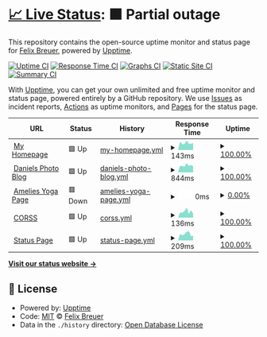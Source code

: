 # [📈 Live Status](https://breuer.dev): <!--live status--> **🟧 Partial outage**

This repository contains the open-source uptime monitor and status page for [Felix Breuer](https://breuer.dev), powered by [Upptime](https://github.com/upptime/upptime).

[![Uptime CI](https://github.com/breuerfelix/upptime/workflows/Uptime%20CI/badge.svg)](https://github.com/breuerfelix/upptime/actions?query=workflow%3A%22Uptime+CI%22)
[![Response Time CI](https://github.com/breuerfelix/upptime/workflows/Response%20Time%20CI/badge.svg)](https://github.com/breuerfelix/upptime/actions?query=workflow%3A%22Response+Time+CI%22)
[![Graphs CI](https://github.com/breuerfelix/upptime/workflows/Graphs%20CI/badge.svg)](https://github.com/breuerfelix/upptime/actions?query=workflow%3A%22Graphs+CI%22)
[![Static Site CI](https://github.com/breuerfelix/upptime/workflows/Static%20Site%20CI/badge.svg)](https://github.com/breuerfelix/upptime/actions?query=workflow%3A%22Static+Site+CI%22)
[![Summary CI](https://github.com/breuerfelix/upptime/workflows/Summary%20CI/badge.svg)](https://github.com/breuerfelix/upptime/actions?query=workflow%3A%22Summary+CI%22)

With [Upptime](https://upptime.js.org), you can get your own unlimited and free uptime monitor and status page, powered entirely by a GitHub repository. We use [Issues](https://github.com/breuerfelix/upptime/issues) as incident reports, [Actions](https://github.com/breuerfelix/upptime/actions) as uptime monitors, and [Pages](https://breuer.dev) for the status page.

<!--start: status pages-->
<!-- This summary is generated by Upptime (https://github.com/upptime/upptime) -->
<!-- Do not edit this manually, your changes will be overwritten -->
<!-- prettier-ignore -->
| URL | Status | History | Response Time | Uptime |
| --- | ------ | ------- | ------------- | ------ |
| <img alt="" src="https://icons.duckduckgo.com/ip3/breuer.dev.ico" height="13"> [My Homepage](https://breuer.dev) | 🟩 Up | [my-homepage.yml](https://github.com/breuerfelix/upptime/commits/HEAD/history/my-homepage.yml) | <details><summary><img alt="Response time graph" src="./graphs/my-homepage/response-time-week.png" height="20"> 143ms</summary><br><a href="https://status.breuer.dev/history/my-homepage"><img alt="Response time 133" src="https://img.shields.io/endpoint?url=https%3A%2F%2Fraw.githubusercontent.com%2Fbreuerfelix%2Fupptime%2FHEAD%2Fapi%2Fmy-homepage%2Fresponse-time.json"></a><br><a href="https://status.breuer.dev/history/my-homepage"><img alt="24-hour response time 189" src="https://img.shields.io/endpoint?url=https%3A%2F%2Fraw.githubusercontent.com%2Fbreuerfelix%2Fupptime%2FHEAD%2Fapi%2Fmy-homepage%2Fresponse-time-day.json"></a><br><a href="https://status.breuer.dev/history/my-homepage"><img alt="7-day response time 143" src="https://img.shields.io/endpoint?url=https%3A%2F%2Fraw.githubusercontent.com%2Fbreuerfelix%2Fupptime%2FHEAD%2Fapi%2Fmy-homepage%2Fresponse-time-week.json"></a><br><a href="https://status.breuer.dev/history/my-homepage"><img alt="30-day response time 161" src="https://img.shields.io/endpoint?url=https%3A%2F%2Fraw.githubusercontent.com%2Fbreuerfelix%2Fupptime%2FHEAD%2Fapi%2Fmy-homepage%2Fresponse-time-month.json"></a><br><a href="https://status.breuer.dev/history/my-homepage"><img alt="1-year response time 133" src="https://img.shields.io/endpoint?url=https%3A%2F%2Fraw.githubusercontent.com%2Fbreuerfelix%2Fupptime%2FHEAD%2Fapi%2Fmy-homepage%2Fresponse-time-year.json"></a></details> | <details><summary><a href="https://status.breuer.dev/history/my-homepage">100.00%</a></summary><a href="https://status.breuer.dev/history/my-homepage"><img alt="All-time uptime 100.00%" src="https://img.shields.io/endpoint?url=https%3A%2F%2Fraw.githubusercontent.com%2Fbreuerfelix%2Fupptime%2FHEAD%2Fapi%2Fmy-homepage%2Fuptime.json"></a><br><a href="https://status.breuer.dev/history/my-homepage"><img alt="24-hour uptime 100.00%" src="https://img.shields.io/endpoint?url=https%3A%2F%2Fraw.githubusercontent.com%2Fbreuerfelix%2Fupptime%2FHEAD%2Fapi%2Fmy-homepage%2Fuptime-day.json"></a><br><a href="https://status.breuer.dev/history/my-homepage"><img alt="7-day uptime 100.00%" src="https://img.shields.io/endpoint?url=https%3A%2F%2Fraw.githubusercontent.com%2Fbreuerfelix%2Fupptime%2FHEAD%2Fapi%2Fmy-homepage%2Fuptime-week.json"></a><br><a href="https://status.breuer.dev/history/my-homepage"><img alt="30-day uptime 100.00%" src="https://img.shields.io/endpoint?url=https%3A%2F%2Fraw.githubusercontent.com%2Fbreuerfelix%2Fupptime%2FHEAD%2Fapi%2Fmy-homepage%2Fuptime-month.json"></a><br><a href="https://status.breuer.dev/history/my-homepage"><img alt="1-year uptime 100.00%" src="https://img.shields.io/endpoint?url=https%3A%2F%2Fraw.githubusercontent.com%2Fbreuerfelix%2Fupptime%2FHEAD%2Fapi%2Fmy-homepage%2Fuptime-year.json"></a></details>
| <img alt="" src="https://icons.duckduckgo.com/ip3/danielkueffler.de.ico" height="13"> [Daniels Photo Blog](https://danielkueffler.de) | 🟩 Up | [daniels-photo-blog.yml](https://github.com/breuerfelix/upptime/commits/HEAD/history/daniels-photo-blog.yml) | <details><summary><img alt="Response time graph" src="./graphs/daniels-photo-blog/response-time-week.png" height="20"> 844ms</summary><br><a href="https://status.breuer.dev/history/daniels-photo-blog"><img alt="Response time 788" src="https://img.shields.io/endpoint?url=https%3A%2F%2Fraw.githubusercontent.com%2Fbreuerfelix%2Fupptime%2FHEAD%2Fapi%2Fdaniels-photo-blog%2Fresponse-time.json"></a><br><a href="https://status.breuer.dev/history/daniels-photo-blog"><img alt="24-hour response time 1015" src="https://img.shields.io/endpoint?url=https%3A%2F%2Fraw.githubusercontent.com%2Fbreuerfelix%2Fupptime%2FHEAD%2Fapi%2Fdaniels-photo-blog%2Fresponse-time-day.json"></a><br><a href="https://status.breuer.dev/history/daniels-photo-blog"><img alt="7-day response time 844" src="https://img.shields.io/endpoint?url=https%3A%2F%2Fraw.githubusercontent.com%2Fbreuerfelix%2Fupptime%2FHEAD%2Fapi%2Fdaniels-photo-blog%2Fresponse-time-week.json"></a><br><a href="https://status.breuer.dev/history/daniels-photo-blog"><img alt="30-day response time 879" src="https://img.shields.io/endpoint?url=https%3A%2F%2Fraw.githubusercontent.com%2Fbreuerfelix%2Fupptime%2FHEAD%2Fapi%2Fdaniels-photo-blog%2Fresponse-time-month.json"></a><br><a href="https://status.breuer.dev/history/daniels-photo-blog"><img alt="1-year response time 788" src="https://img.shields.io/endpoint?url=https%3A%2F%2Fraw.githubusercontent.com%2Fbreuerfelix%2Fupptime%2FHEAD%2Fapi%2Fdaniels-photo-blog%2Fresponse-time-year.json"></a></details> | <details><summary><a href="https://status.breuer.dev/history/daniels-photo-blog">100.00%</a></summary><a href="https://status.breuer.dev/history/daniels-photo-blog"><img alt="All-time uptime 99.45%" src="https://img.shields.io/endpoint?url=https%3A%2F%2Fraw.githubusercontent.com%2Fbreuerfelix%2Fupptime%2FHEAD%2Fapi%2Fdaniels-photo-blog%2Fuptime.json"></a><br><a href="https://status.breuer.dev/history/daniels-photo-blog"><img alt="24-hour uptime 100.00%" src="https://img.shields.io/endpoint?url=https%3A%2F%2Fraw.githubusercontent.com%2Fbreuerfelix%2Fupptime%2FHEAD%2Fapi%2Fdaniels-photo-blog%2Fuptime-day.json"></a><br><a href="https://status.breuer.dev/history/daniels-photo-blog"><img alt="7-day uptime 100.00%" src="https://img.shields.io/endpoint?url=https%3A%2F%2Fraw.githubusercontent.com%2Fbreuerfelix%2Fupptime%2FHEAD%2Fapi%2Fdaniels-photo-blog%2Fuptime-week.json"></a><br><a href="https://status.breuer.dev/history/daniels-photo-blog"><img alt="30-day uptime 100.00%" src="https://img.shields.io/endpoint?url=https%3A%2F%2Fraw.githubusercontent.com%2Fbreuerfelix%2Fupptime%2FHEAD%2Fapi%2Fdaniels-photo-blog%2Fuptime-month.json"></a><br><a href="https://status.breuer.dev/history/daniels-photo-blog"><img alt="1-year uptime 99.45%" src="https://img.shields.io/endpoint?url=https%3A%2F%2Fraw.githubusercontent.com%2Fbreuerfelix%2Fupptime%2FHEAD%2Fapi%2Fdaniels-photo-blog%2Fuptime-year.json"></a></details>
| <img alt="" src="https://icons.duckduckgo.com/ip3/yoga-amelie.de.ico" height="13"> [Amelies Yoga Page](https://yoga-amelie.de) | 🟥 Down | [amelies-yoga-page.yml](https://github.com/breuerfelix/upptime/commits/HEAD/history/amelies-yoga-page.yml) | <details><summary><img alt="Response time graph" src="./graphs/amelies-yoga-page/response-time-week.png" height="20"> 0ms</summary><br><a href="https://status.breuer.dev/history/amelies-yoga-page"><img alt="Response time 196" src="https://img.shields.io/endpoint?url=https%3A%2F%2Fraw.githubusercontent.com%2Fbreuerfelix%2Fupptime%2FHEAD%2Fapi%2Famelies-yoga-page%2Fresponse-time.json"></a><br><a href="https://status.breuer.dev/history/amelies-yoga-page"><img alt="24-hour response time 0" src="https://img.shields.io/endpoint?url=https%3A%2F%2Fraw.githubusercontent.com%2Fbreuerfelix%2Fupptime%2FHEAD%2Fapi%2Famelies-yoga-page%2Fresponse-time-day.json"></a><br><a href="https://status.breuer.dev/history/amelies-yoga-page"><img alt="7-day response time 0" src="https://img.shields.io/endpoint?url=https%3A%2F%2Fraw.githubusercontent.com%2Fbreuerfelix%2Fupptime%2FHEAD%2Fapi%2Famelies-yoga-page%2Fresponse-time-week.json"></a><br><a href="https://status.breuer.dev/history/amelies-yoga-page"><img alt="30-day response time 247" src="https://img.shields.io/endpoint?url=https%3A%2F%2Fraw.githubusercontent.com%2Fbreuerfelix%2Fupptime%2FHEAD%2Fapi%2Famelies-yoga-page%2Fresponse-time-month.json"></a><br><a href="https://status.breuer.dev/history/amelies-yoga-page"><img alt="1-year response time 196" src="https://img.shields.io/endpoint?url=https%3A%2F%2Fraw.githubusercontent.com%2Fbreuerfelix%2Fupptime%2FHEAD%2Fapi%2Famelies-yoga-page%2Fresponse-time-year.json"></a></details> | <details><summary><a href="https://status.breuer.dev/history/amelies-yoga-page">0.00%</a></summary><a href="https://status.breuer.dev/history/amelies-yoga-page"><img alt="All-time uptime 96.16%" src="https://img.shields.io/endpoint?url=https%3A%2F%2Fraw.githubusercontent.com%2Fbreuerfelix%2Fupptime%2FHEAD%2Fapi%2Famelies-yoga-page%2Fuptime.json"></a><br><a href="https://status.breuer.dev/history/amelies-yoga-page"><img alt="24-hour uptime 0.00%" src="https://img.shields.io/endpoint?url=https%3A%2F%2Fraw.githubusercontent.com%2Fbreuerfelix%2Fupptime%2FHEAD%2Fapi%2Famelies-yoga-page%2Fuptime-day.json"></a><br><a href="https://status.breuer.dev/history/amelies-yoga-page"><img alt="7-day uptime 0.00%" src="https://img.shields.io/endpoint?url=https%3A%2F%2Fraw.githubusercontent.com%2Fbreuerfelix%2Fupptime%2FHEAD%2Fapi%2Famelies-yoga-page%2Fuptime-week.json"></a><br><a href="https://status.breuer.dev/history/amelies-yoga-page"><img alt="30-day uptime 55.50%" src="https://img.shields.io/endpoint?url=https%3A%2F%2Fraw.githubusercontent.com%2Fbreuerfelix%2Fupptime%2FHEAD%2Fapi%2Famelies-yoga-page%2Fuptime-month.json"></a><br><a href="https://status.breuer.dev/history/amelies-yoga-page"><img alt="1-year uptime 96.16%" src="https://img.shields.io/endpoint?url=https%3A%2F%2Fraw.githubusercontent.com%2Fbreuerfelix%2Fupptime%2FHEAD%2Fapi%2Famelies-yoga-page%2Fuptime-year.json"></a></details>
| <img alt="" src="https://icons.duckduckgo.com/ip3/corss.breuer.dev.ico" height="13"> [CORSS](https://corss.breuer.dev) | 🟩 Up | [corss.yml](https://github.com/breuerfelix/upptime/commits/HEAD/history/corss.yml) | <details><summary><img alt="Response time graph" src="./graphs/corss/response-time-week.png" height="20"> 136ms</summary><br><a href="https://status.breuer.dev/history/corss"><img alt="Response time 176" src="https://img.shields.io/endpoint?url=https%3A%2F%2Fraw.githubusercontent.com%2Fbreuerfelix%2Fupptime%2FHEAD%2Fapi%2Fcorss%2Fresponse-time.json"></a><br><a href="https://status.breuer.dev/history/corss"><img alt="24-hour response time 241" src="https://img.shields.io/endpoint?url=https%3A%2F%2Fraw.githubusercontent.com%2Fbreuerfelix%2Fupptime%2FHEAD%2Fapi%2Fcorss%2Fresponse-time-day.json"></a><br><a href="https://status.breuer.dev/history/corss"><img alt="7-day response time 136" src="https://img.shields.io/endpoint?url=https%3A%2F%2Fraw.githubusercontent.com%2Fbreuerfelix%2Fupptime%2FHEAD%2Fapi%2Fcorss%2Fresponse-time-week.json"></a><br><a href="https://status.breuer.dev/history/corss"><img alt="30-day response time 154" src="https://img.shields.io/endpoint?url=https%3A%2F%2Fraw.githubusercontent.com%2Fbreuerfelix%2Fupptime%2FHEAD%2Fapi%2Fcorss%2Fresponse-time-month.json"></a><br><a href="https://status.breuer.dev/history/corss"><img alt="1-year response time 176" src="https://img.shields.io/endpoint?url=https%3A%2F%2Fraw.githubusercontent.com%2Fbreuerfelix%2Fupptime%2FHEAD%2Fapi%2Fcorss%2Fresponse-time-year.json"></a></details> | <details><summary><a href="https://status.breuer.dev/history/corss">100.00%</a></summary><a href="https://status.breuer.dev/history/corss"><img alt="All-time uptime 100.00%" src="https://img.shields.io/endpoint?url=https%3A%2F%2Fraw.githubusercontent.com%2Fbreuerfelix%2Fupptime%2FHEAD%2Fapi%2Fcorss%2Fuptime.json"></a><br><a href="https://status.breuer.dev/history/corss"><img alt="24-hour uptime 100.00%" src="https://img.shields.io/endpoint?url=https%3A%2F%2Fraw.githubusercontent.com%2Fbreuerfelix%2Fupptime%2FHEAD%2Fapi%2Fcorss%2Fuptime-day.json"></a><br><a href="https://status.breuer.dev/history/corss"><img alt="7-day uptime 100.00%" src="https://img.shields.io/endpoint?url=https%3A%2F%2Fraw.githubusercontent.com%2Fbreuerfelix%2Fupptime%2FHEAD%2Fapi%2Fcorss%2Fuptime-week.json"></a><br><a href="https://status.breuer.dev/history/corss"><img alt="30-day uptime 100.00%" src="https://img.shields.io/endpoint?url=https%3A%2F%2Fraw.githubusercontent.com%2Fbreuerfelix%2Fupptime%2FHEAD%2Fapi%2Fcorss%2Fuptime-month.json"></a><br><a href="https://status.breuer.dev/history/corss"><img alt="1-year uptime 100.00%" src="https://img.shields.io/endpoint?url=https%3A%2F%2Fraw.githubusercontent.com%2Fbreuerfelix%2Fupptime%2FHEAD%2Fapi%2Fcorss%2Fuptime-year.json"></a></details>
| <img alt="" src="https://icons.duckduckgo.com/ip3/status.breuer.dev.ico" height="13"> [Status Page](https://status.breuer.dev) | 🟩 Up | [status-page.yml](https://github.com/breuerfelix/upptime/commits/HEAD/history/status-page.yml) | <details><summary><img alt="Response time graph" src="./graphs/status-page/response-time-week.png" height="20"> 209ms</summary><br><a href="https://status.breuer.dev/history/status-page"><img alt="Response time 153" src="https://img.shields.io/endpoint?url=https%3A%2F%2Fraw.githubusercontent.com%2Fbreuerfelix%2Fupptime%2FHEAD%2Fapi%2Fstatus-page%2Fresponse-time.json"></a><br><a href="https://status.breuer.dev/history/status-page"><img alt="24-hour response time 322" src="https://img.shields.io/endpoint?url=https%3A%2F%2Fraw.githubusercontent.com%2Fbreuerfelix%2Fupptime%2FHEAD%2Fapi%2Fstatus-page%2Fresponse-time-day.json"></a><br><a href="https://status.breuer.dev/history/status-page"><img alt="7-day response time 209" src="https://img.shields.io/endpoint?url=https%3A%2F%2Fraw.githubusercontent.com%2Fbreuerfelix%2Fupptime%2FHEAD%2Fapi%2Fstatus-page%2Fresponse-time-week.json"></a><br><a href="https://status.breuer.dev/history/status-page"><img alt="30-day response time 166" src="https://img.shields.io/endpoint?url=https%3A%2F%2Fraw.githubusercontent.com%2Fbreuerfelix%2Fupptime%2FHEAD%2Fapi%2Fstatus-page%2Fresponse-time-month.json"></a><br><a href="https://status.breuer.dev/history/status-page"><img alt="1-year response time 153" src="https://img.shields.io/endpoint?url=https%3A%2F%2Fraw.githubusercontent.com%2Fbreuerfelix%2Fupptime%2FHEAD%2Fapi%2Fstatus-page%2Fresponse-time-year.json"></a></details> | <details><summary><a href="https://status.breuer.dev/history/status-page">100.00%</a></summary><a href="https://status.breuer.dev/history/status-page"><img alt="All-time uptime 100.00%" src="https://img.shields.io/endpoint?url=https%3A%2F%2Fraw.githubusercontent.com%2Fbreuerfelix%2Fupptime%2FHEAD%2Fapi%2Fstatus-page%2Fuptime.json"></a><br><a href="https://status.breuer.dev/history/status-page"><img alt="24-hour uptime 100.00%" src="https://img.shields.io/endpoint?url=https%3A%2F%2Fraw.githubusercontent.com%2Fbreuerfelix%2Fupptime%2FHEAD%2Fapi%2Fstatus-page%2Fuptime-day.json"></a><br><a href="https://status.breuer.dev/history/status-page"><img alt="7-day uptime 100.00%" src="https://img.shields.io/endpoint?url=https%3A%2F%2Fraw.githubusercontent.com%2Fbreuerfelix%2Fupptime%2FHEAD%2Fapi%2Fstatus-page%2Fuptime-week.json"></a><br><a href="https://status.breuer.dev/history/status-page"><img alt="30-day uptime 100.00%" src="https://img.shields.io/endpoint?url=https%3A%2F%2Fraw.githubusercontent.com%2Fbreuerfelix%2Fupptime%2FHEAD%2Fapi%2Fstatus-page%2Fuptime-month.json"></a><br><a href="https://status.breuer.dev/history/status-page"><img alt="1-year uptime 100.00%" src="https://img.shields.io/endpoint?url=https%3A%2F%2Fraw.githubusercontent.com%2Fbreuerfelix%2Fupptime%2FHEAD%2Fapi%2Fstatus-page%2Fuptime-year.json"></a></details>

<!--end: status pages-->

[**Visit our status website →**](https://breuer.dev)

## 📄 License

- Powered by: [Upptime](https://github.com/upptime/upptime)
- Code: [MIT](./LICENSE) © [Felix Breuer](https://breuer.dev)
- Data in the `./history` directory: [Open Database License](https://opendatacommons.org/licenses/odbl/1-0/)
